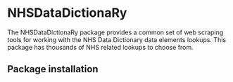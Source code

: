 # NHSDataDictionaRy
The NHSDataDictionaRy package provides a common set of web scraping tools for working with the NHS Data Dictionary data elements lookups. This package has thousands of NHS related lookups to choose from.

## Package installation

